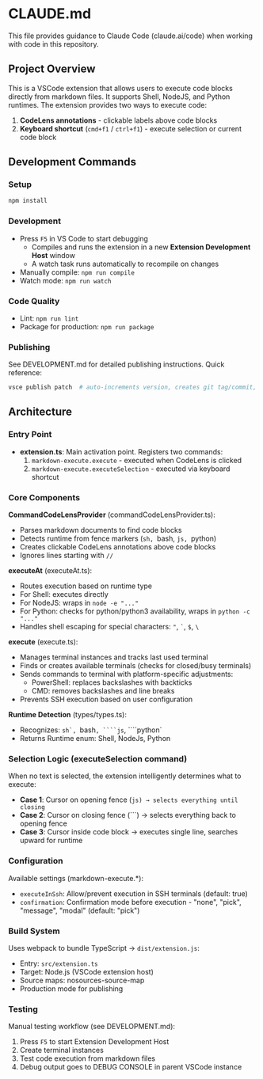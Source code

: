 # CLAUDE.md

This file provides guidance to Claude Code (claude.ai/code) when working with code in this repository.

## Project Overview

This is a VSCode extension that allows users to execute code blocks directly from markdown files. It supports Shell, NodeJS, and Python runtimes. The extension provides two ways to execute code:
1. **CodeLens annotations** - clickable labels above code blocks
2. **Keyboard shortcut** (`cmd+f1` / `ctrl+f1`) - execute selection or current code block

## Development Commands

### Setup
```sh
npm install
```

### Development
- Press `F5` in VS Code to start debugging
  - Compiles and runs the extension in a new **Extension Development Host** window
  - A watch task runs automatically to recompile on changes
- Manually compile: `npm run compile`
- Watch mode: `npm run watch`

### Code Quality
- Lint: `npm run lint`
- Package for production: `npm run package`

### Publishing
See DEVELOPMENT.md for detailed publishing instructions. Quick reference:
```sh
vsce publish patch  # auto-increments version, creates git tag/commit, publishes
```

## Architecture

### Entry Point
- **extension.ts**: Main activation point. Registers two commands:
  1. `markdown-execute.execute` - executed when CodeLens is clicked
  2. `markdown-execute.executeSelection` - executed via keyboard shortcut

### Core Components

**CommandCodeLensProvider** (commandCodeLensProvider.ts):
- Parses markdown documents to find code blocks
- Detects runtime from fence markers (```sh, ```bash, ```js, ```python)
- Creates clickable CodeLens annotations above code blocks
- Ignores lines starting with `//`

**executeAt** (executeAt.ts):
- Routes execution based on runtime type
- For Shell: executes directly
- For NodeJS: wraps in `node -e "..."`
- For Python: checks for python/python3 availability, wraps in `python -c "..."`
- Handles shell escaping for special characters: `"`, `` ` ``, `$`, `\`

**execute** (execute.ts):
- Manages terminal instances and tracks last used terminal
- Finds or creates available terminals (checks for closed/busy terminals)
- Sends commands to terminal with platform-specific adjustments:
  - PowerShell: replaces backslashes with backticks
  - CMD: removes backslashes and line breaks
- Prevents SSH execution based on user configuration

**Runtime Detection** (types/types.ts):
- Recognizes: ````sh`, ````bash`, ````js`, ````python`
- Returns Runtime enum: Shell, NodeJs, Python

### Selection Logic (executeSelection command)

When no text is selected, the extension intelligently determines what to execute:
- **Case 1**: Cursor on opening fence (```js) → selects everything until closing ```
- **Case 2**: Cursor on closing fence (```) → selects everything back to opening fence
- **Case 3**: Cursor inside code block → executes single line, searches upward for runtime

### Configuration

Available settings (markdown-execute.*):
- `executeInSsh`: Allow/prevent execution in SSH terminals (default: true)
- `confirmation`: Confirmation mode before execution - "none", "pick", "message", "modal" (default: "pick")

### Build System

Uses webpack to bundle TypeScript → `dist/extension.js`:
- Entry: `src/extension.ts`
- Target: Node.js (VSCode extension host)
- Source maps: nosources-source-map
- Production mode for publishing

### Testing

Manual testing workflow (see DEVELOPMENT.md):
1. Press `F5` to start Extension Development Host
2. Create terminal instances
3. Test code execution from markdown files
4. Debug output goes to DEBUG CONSOLE in parent VSCode instance
